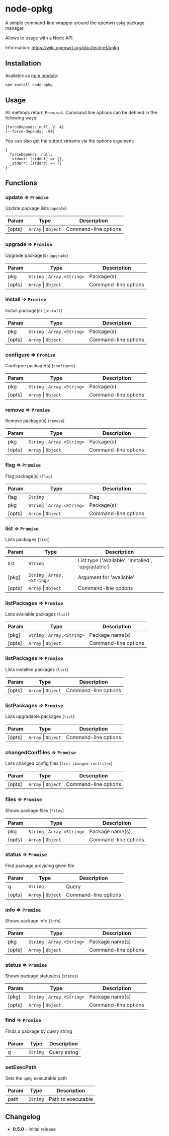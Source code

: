 # node-opkg

A simple command-line wrapper around the openwrt `opkg` package manager.

Allows to usage with a Node API.

Information: https://wiki.openwrt.org/doc/techref/opkg

## Installation

Available as [npm module](https://www.npmjs.com/package/node-opkg):

```
npm install node-opkg
```

## Usage

All methods return `Promise`s. Command line options can be defined in the following ways:

```
{forceDepends: null, V: 4}
[--force-depends, -V4]
```

You can also get the output streams via the options argument:
```
{
  forceDepends: null,
  _stdout: (stdout) => {},
  _stderr: (stderr) => {}
}
```

## Functions

### update ⇒ <code>Promise</code>
Update package lists (`update`)


| Param | Type | Description |
| --- | --- | --- |
| [opts] | <code>Array</code> &#124; <code>Object</code> | Command-line options |

<a name="node-opkg.module_upgrade"></a>

### upgrade ⇒ <code>Promise</code>
Upgrade package(s) (`upgrade`)


| Param | Type | Description |
| --- | --- | --- |
| pkg | <code>String</code> &#124; <code>Array.&lt;String&gt;</code> | Package(s) |
| [opts] | <code>Array</code> &#124; <code>Object</code> | Command-line options |

<a name="node-opkg.module_install"></a>

### install ⇒ <code>Promise</code>
Install package(s) (`install`)


| Param | Type | Description |
| --- | --- | --- |
| pkg | <code>String</code> &#124; <code>Array.&lt;String&gt;</code> | Package(s) |
| [opts] | <code>Array</code> &#124; <code>Object</code> | Command-line options |

<a name="node-opkg.module_configure"></a>

### configure ⇒ <code>Promise</code>
Configure package(s) (`configure`)


| Param | Type | Description |
| --- | --- | --- |
| pkg | <code>String</code> &#124; <code>Array.&lt;String&gt;</code> | Package(s) |
| [opts] | <code>Array</code> &#124; <code>Object</code> | Command-line options |

<a name="node-opkg.module_remove"></a>

### remove ⇒ <code>Promise</code>
Remove package(s) (`remove`)


| Param | Type | Description |
| --- | --- | --- |
| pkg | <code>String</code> &#124; <code>Array.&lt;String&gt;</code> | Package(s) |
| [opts] | <code>Array</code> &#124; <code>Object</code> | Command-line options |

<a name="node-opkg.module_flag"></a>

### flag ⇒ <code>Promise</code>
Flag package(s) (`flag`)


| Param | Type | Description |
| --- | --- | --- |
| flag | <code>String</code> | Flag |
| pkg | <code>String</code> &#124; <code>Array.&lt;String&gt;</code> | Package(s) |
| [opts] | <code>Array</code> &#124; <code>Object</code> | Command-line options |

<a name="node-opkg.module_list"></a>

### list ⇒ <code>Promise</code>
Lists packages (`list`)


| Param | Type | Description |
| --- | --- | --- |
| list | <code>String</code> | List type ('available', 'installed', 'upgradable') |
| [pkg] | <code>String</code> &#124; <code>Array.&lt;String&gt;</code> | Argument for 'available' |
| [opts] | <code>Array</code> &#124; <code>Object</code> | Command-line options |

<a name="module_listPackages"></a>

### listPackages ⇒ <code>Promise</code>
Lists available packages (`list`)


| Param | Type | Description |
| --- | --- | --- |
| [pkg] | <code>String</code> &#124; <code>Array.&lt;String&gt;</code> | Package name(s) |
| [opts] | <code>Array</code> &#124; <code>Object</code> | Command-line options |

<a name="module_listPackages"></a>

### listPackages ⇒ <code>Promise</code>
Lists installed packages (`list`)


| Param | Type | Description |
| --- | --- | --- |
| [opts] | <code>Array</code> &#124; <code>Object</code> | Command-line options |

<a name="module_listPackages"></a>

### listPackages ⇒ <code>Promise</code>
Lists upgradable packages (`list`)


| Param | Type | Description |
| --- | --- | --- |
| [opts] | <code>Array</code> &#124; <code>Object</code> | Command-line options |

<a name="node-opkg.module_changedConffiles"></a>

### changedConffiles ⇒ <code>Promise</code>
Lists changed config files (`list-changed-conffiles`)


| Param | Type | Description |
| --- | --- | --- |
| [opts] | <code>Array</code> &#124; <code>Object</code> | Command-line options |

<a name="node-opkg.module_files"></a>

### files ⇒ <code>Promise</code>
Shows package files (`files`)


| Param | Type | Description |
| --- | --- | --- |
| pkg | <code>String</code> &#124; <code>Array.&lt;String&gt;</code> | Package name(s) |
| [opts] | <code>Array</code> &#124; <code>Object</code> | Command-line options |

<a name="node-opkg.module_status"></a>

### status ⇒ <code>Promise</code>
Find package providing given file


| Param | Type | Description |
| --- | --- | --- |
| q | <code>String</code> | Query |
| [opts] | <code>Array</code> &#124; <code>Object</code> | Command-line options |

<a name="node-opkg.module_info"></a>

### info ⇒ <code>Promise</code>
Shows package info (`info`)


| Param | Type | Description |
| --- | --- | --- |
| pkg | <code>String</code> &#124; <code>Array.&lt;String&gt;</code> | Package name(s) |
| [opts] | <code>Array</code> &#124; <code>Object</code> | Command-line options |

<a name="node-opkg.module_status"></a>

### status ⇒ <code>Promise</code>
Shows package status(es) (`status`)


| Param | Type | Description |
| --- | --- | --- |
| [pkg] | <code>String</code> &#124; <code>Array.&lt;String&gt;</code> | Package name(s) |
| [opts] | <code>Array</code> &#124; <code>Object</code> | Command-line options |

<a name="node-opkg.module_find"></a>

### find ⇒ <code>Promise</code>
Finds a package by query string


| Param | Type | Description |
| --- | --- | --- |
| q | <code>String</code> | Query string |

<a name="node-opkg.module_setExecPath"></a>

### setExecPath
Sets the `opkg` executable path


| Param | Type | Description |
| --- | --- | --- |
| path | <code>String</code> | Path to executable |



## Changelog

- **0.5.0** - Initial release
